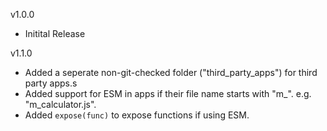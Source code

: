 v1.0.0

- Initital Release

v1.1.0

- Added a seperate non-git-checked folder ("third_party_apps") for third party apps.s
- Added support for ESM in apps if their file name starts with "m_". e.g. "m_calculator.js".
- Added `expose(func)` to expose functions if using ESM.